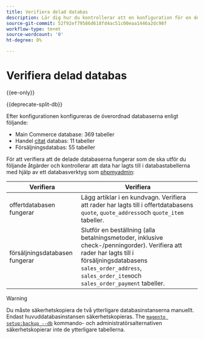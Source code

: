```yaml
---
title: Verifiera delad databas
description: Lär dig hur du kontrollerar att en konfiguration för en delad databas i Commerce fungerar som den ska.
source-git-commit: 52f92ef79586d618fd4ac51c00eaa1446a2dc98f
workflow-type: tm+mt
source-wordcount: '0'
ht-degree: 0%

---
```



# Verifiera delad databas

{{ee-only}}

{{deprecate-split-db}}

Efter konfigurationen konfigureras de överordnad databaserna enligt följande:

- Main Commerce database: 369 tabeller
- Handel [citat](https://glossary.magento.com/quote) databas: 11 tabeller
- Försäljningsdatabas: 55 tabeller

För att verifiera att de delade databaserna fungerar som de ska utför du följande åtgärder och kontrollerar att data har lagts till i databastabellerna med hjälp av ett databasverktyg som [phpmyadmin](https://devdocs.magento.com/guides/v2.4/install-gde/prereq/optional.html#install-optional-phpmyadmin):

| Verifiera | Verifiera |
| -------------- | ------------- |
| offertdatabasen fungerar | Lägg artiklar i en kundvagn. Verifiera att rader har lagts till i offertdatabasens `quote`, `quote_address`och `quote_item` tabeller. |
| försäljningsdatabasen fungerar | Slutför en beställning (alla betalningsmetoder, inklusive check-/penningorder). Verifiera att rader har lagts till i försäljningsdatabasens `sales_order_address`, `sales_order_item`och `sales_order_payment` tabeller. |

>[!WARNING]
>
>Du måste säkerhetskopiera de två ytterligare databasinstanserna manuellt. Endast huvuddatabasinstansen säkerhetskopieras. The [`magento setup:backup --db`](https://devdocs.magento.com/guides/v2.4/install-gde/install/cli/install-cli-backup.html) kommando- och administratörsalternativen säkerhetskopierar inte de ytterligare tabellerna.
